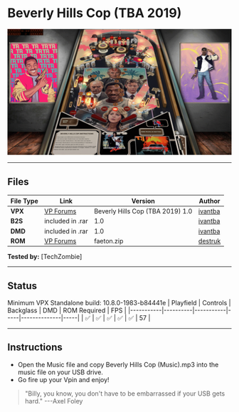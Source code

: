 # Beverly Hills Cop (TBA 2019)

![Table Preview](../../images/vpx-beverly-hills-preview.png)

---

## Files
| File Type | Link | Version | Author | 
|-----------|--------|----------|--------------|
| **VPX** | [VP Forums](https://www.vpforums.org/index.php?app=downloads&showfile=14501) | Beverly Hills Cop (TBA 2019) 1.0 | [ivantba](https://www.vpforums.org/index.php?showuser=123858) |
| **B2S** | included in .rar | 1.0 | [ivantba](https://www.vpforums.org/index.php?showuser=123858) |
| **DMD** | included in .rar | 1.0 | [ivantba](https://www.vpforums.org/index.php?showuser=123858) |
| **ROM** | [VP Forums](https://www.vpforums.org/index.php?app=downloads&showfile=479) | faeton.zip | [destruk](https://www.vpforums.org/index.php?showuser=5)   |

**Tested by:** [TechZombie]

---

## Status 

Minimum VPX Standalone build: 10.8.0-1983-b84441e
| Playfield | Controls | Backglass | DMD | ROM Required | FPS | 
|-----------|----------|-----------|-----|--------------|-----|
| :white_check_mark: | :white_check_mark: | :white_check_mark: | :white_check_mark: | :white_check_mark: | 57 |

---

## Instructions

- Open the Music file and copy Beverly Hills Cop (Music).mp3 into the music file on your USB drive.
- Go fire up your Vpin and enjoy!
> "Billy, you know, you don't have to be embarrassed if your USB gets hard." ---Axel Foley
